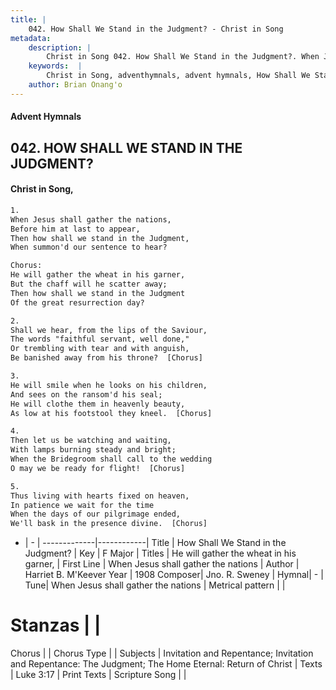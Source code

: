 ```yaml
---
title: |
    042. How Shall We Stand in the Judgment? - Christ in Song
metadata:
    description: |
        Christ in Song 042. How Shall We Stand in the Judgment?. When Jesus shall gather the nations, Before him at last to appear, Then how shall we stand in the Judgment, When summon'd our sentence to hear? Chorus: He will gather the wheat in his garner, But the chaff will he scatter away; Then how shall we stand in the Judgment Of the great resurrection day?
    keywords:  |
        Christ in Song, adventhymnals, advent hymnals, How Shall We Stand in the Judgment?, When Jesus shall gather the nations. He will gather the wheat in his garner,
    author: Brian Onang'o
---
```


#### Advent Hymnals
## 042. HOW SHALL WE STAND IN THE JUDGMENT?
####  Christ in Song,

```txt
1.
When Jesus shall gather the nations,
Before him at last to appear,
Then how shall we stand in the Judgment,
When summon'd our sentence to hear?

Chorus:
He will gather the wheat in his garner,
But the chaff will he scatter away;
Then how shall we stand in the Judgment
Of the great resurrection day?

2.
Shall we hear, from the lips of the Saviour,
The words "faithful servant, well done,"
Or trembling with tear and with anguish,
Be banished away from his throne?  [Chorus]

3.
He will smile when he looks on his children,
And sees on the ransom'd his seal;
He will clothe them in heavenly beauty,
As low at his footstool they kneel.  [Chorus]

4.
Then let us be watching and waiting,
With lamps burning steady and bright;
When the Bridegroom shall call to the wedding
O may we be ready for flight!  [Chorus]

5.
Thus living with hearts fixed on heaven,
In patience we wait for the time
When the days of our pilgrimage ended,
We'll bask in the presence divine.  [Chorus]


```

- |   -  |
-------------|------------|
Title | How Shall We Stand in the Judgment? |
Key | F Major |
Titles | He will gather the wheat in his garner, |
First Line | When Jesus shall gather the nations |
Author | Harriet B. M'Keever
Year | 1908
Composer| Jno. R. Sweney |
Hymnal|  - |
Tune| When Jesus shall gather the nations |
Metrical pattern | |
# Stanzas |  |
Chorus |  |
Chorus Type |  |
Subjects | Invitation and Repentance; Invitation and Repentance: The Judgment; The Home Eternal: Return of Christ |
Texts | Luke 3:17 |
Print Texts | 
Scripture Song |  |
    

